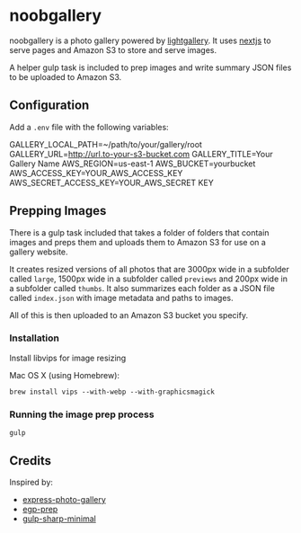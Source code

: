 # noobgallery

noobgallery is a photo gallery powered by [lightgallery](https://sachinchoolur.github.io/lightGallery/). It uses [nextjs](https://nextjs.org/) to serve pages and Amazon S3 to store and serve images.

A helper gulp task is included to prep images and write summary JSON files to be uploaded to Amazon S3.

## Configuration

Add a `.env` file with the following variables:

GALLERY_LOCAL_PATH=~/path/to/your/gallery/root
GALLERY_URL=http://url.to-your-s3-bucket.com
GALLERY_TITLE=Your Gallery Name
AWS_REGION=us-east-1
AWS_BUCKET=yourbucket
AWS_ACCESS_KEY=YOUR_AWS_ACCESS_KEY
AWS_SECRET_ACCESS_KEY=YOUR_AWS_SECRET KEY

## Prepping Images

There is a gulp task included that takes a folder of folders that contain images and preps them and uploads them to Amazon S3 for use on a gallery website.

It creates resized versions of all photos that are 3000px wide in a subfolder called `large`, 1500px wide in a subfolder called `previews` and 200px wide in a subfolder called `thumbs`. It also summarizes each folder as a JSON file called `index.json` with image metadata and paths to images.

All of this is then uploaded to an Amazon S3 bucket you specify.

### Installation

Install libvips for image resizing

Mac OS X (using Homebrew):

    brew install vips --with-webp --with-graphicsmagick

### Running the image prep process

    gulp

## Credits

Inspired by:
* [express-photo-gallery](https://github.com/timmydoza/express-photo-gallery)
* [egp-prep](https://github.com/timmydoza/epg-prep)
* [gulp-sharp-minimal](https://github.com/pupil-labs/gulp-sharp-minimal)
